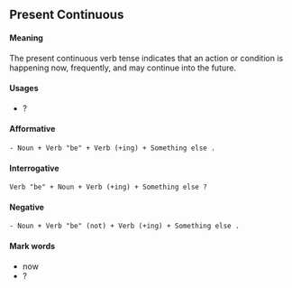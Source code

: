 ## Present Continuous

#### Meaning
The present continuous verb tense indicates that an action or condition is happening now, frequently, and may continue into the future.


#### Usages
- ?

#### Afformative

```
- Noun + Verb "be" + Verb (+ing) + Something else .
```

#### Interrogative

```
Verb "be" + Noun + Verb (+ing) + Something else ?
```

#### Negative

```
- Noun + Verb "be" (not) + Verb (+ing) + Something else .
```

#### Mark words

- now
- ?
